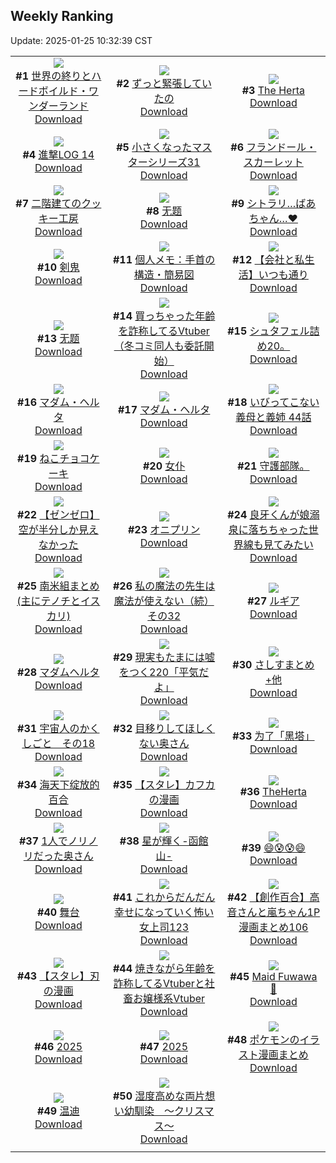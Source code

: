 ## Weekly Ranking
Update: 2025-01-25 10:32:39 CST

|      |      |      |
| :----: | :----: | :----: |
| ![](https://i.pixiv.re/c/240x480/img-master/img/2025/01/17/22/14/55/126310510_p0_master1200.jpg)<br>**#1** [世界の終りとハードボイルド・ワンダーランド](https://www.pixiv.net/artworks/126310510)<br>[Download](https://i.pixiv.re/img-original/img/2025/01/17/22/14/55/126310510_p0.jpg) | ![](https://i.pixiv.re/c/240x480/img-master/img/2025/01/18/19/33/58/126338307_p0_master1200.jpg)<br>**#2** [ずっと緊張していたの](https://www.pixiv.net/artworks/126338307)<br>[Download](https://i.pixiv.re/img-original/img/2025/01/18/19/33/58/126338307_p0.jpg) | ![](https://i.pixiv.re/c/240x480/img-master/img/2025/01/18/02/35/02/126317423_p0_master1200.jpg)<br>**#3** [The Herta](https://www.pixiv.net/artworks/126317423)<br>[Download](https://i.pixiv.re/img-original/img/2025/01/18/02/35/02/126317423_p0.png) |
| ![](https://i.pixiv.re/c/240x480/img-master/img/2025/01/19/10/25/52/126359047_p0_master1200.jpg)<br>**#4** [進撃LOG 14](https://www.pixiv.net/artworks/126359047)<br>[Download](https://i.pixiv.re/img-original/img/2025/01/19/10/25/52/126359047_p0.jpg) | ![](https://i.pixiv.re/c/240x480/img-master/img/2025/01/17/00/10/16/126285203_p0_master1200.jpg)<br>**#5** [小さくなったマスターシリーズ31](https://www.pixiv.net/artworks/126285203)<br>[Download](https://i.pixiv.re/img-original/img/2025/01/17/00/10/16/126285203_p0.jpg) | ![](https://i.pixiv.re/c/240x480/img-master/img/2025/01/18/00/00/29/126314184_p0_master1200.jpg)<br>**#6** [フランドール・スカーレット](https://www.pixiv.net/artworks/126314184)<br>[Download](https://i.pixiv.re/img-original/img/2025/01/18/00/00/29/126314184_p0.png) |
| ![](https://i.pixiv.re/c/240x480/img-master/img/2025/01/17/07/30/02/126292401_p0_master1200.jpg)<br>**#7** [二階建てのクッキー工房](https://www.pixiv.net/artworks/126292401)<br>[Download](https://i.pixiv.re/img-original/img/2025/01/17/07/30/02/126292401_p0.jpg) | ![](https://i.pixiv.re/c/240x480/img-master/img/2025/01/19/01/32/08/126351103_p0_master1200.jpg)<br>**#8** [无题](https://www.pixiv.net/artworks/126351103)<br>[Download](https://i.pixiv.re/img-original/img/2025/01/19/01/32/08/126351103_p0.jpg) | ![](https://i.pixiv.re/c/240x480/img-master/img/2025/01/18/00/00/16/126314112_p0_master1200.jpg)<br>**#9** [シトラリ…ばあちゃん…♥](https://www.pixiv.net/artworks/126314112)<br>[Download](https://i.pixiv.re/img-original/img/2025/01/18/00/00/16/126314112_p0.png) |
| ![](https://i.pixiv.re/c/240x480/img-master/img/2025/01/19/00/00/09/126347809_p0_master1200.jpg)<br>**#10** [剣鬼](https://www.pixiv.net/artworks/126347809)<br>[Download](https://i.pixiv.re/img-original/img/2025/01/19/00/00/09/126347809_p0.jpg) | ![](https://i.pixiv.re/c/240x480/img-master/img/2025/01/18/06/00/09/126321310_p0_master1200.jpg)<br>**#11** [個人メモ：手首の構造・簡易図](https://www.pixiv.net/artworks/126321310)<br>[Download](https://i.pixiv.re/img-original/img/2025/01/18/06/00/09/126321310_p0.jpg) | ![](https://i.pixiv.re/c/240x480/img-master/img/2025/01/17/12/00/22/126296043_p0_master1200.jpg)<br>**#12** [【会社と私生活】いつも通り](https://www.pixiv.net/artworks/126296043)<br>[Download](https://i.pixiv.re/img-original/img/2025/01/17/12/00/22/126296043_p0.jpg) |
| ![](https://i.pixiv.re/c/240x480/img-master/img/2025/01/19/01/28/23/126351012_p0_master1200.jpg)<br>**#13** [无题](https://www.pixiv.net/artworks/126351012)<br>[Download](https://i.pixiv.re/img-original/img/2025/01/19/01/28/23/126351012_p0.jpg) | ![](https://i.pixiv.re/c/240x480/img-master/img/2025/01/18/21/09/17/126341622_p0_master1200.jpg)<br>**#14** [買っちゃった年齢を詐称してるVtuber（冬コミ同人も委託開始）](https://www.pixiv.net/artworks/126341622)<br>[Download](https://i.pixiv.re/img-original/img/2025/01/18/21/09/17/126341622_p0.png) | ![](https://i.pixiv.re/c/240x480/img-master/img/2025/01/18/23/07/20/126345932_p0_master1200.jpg)<br>**#15** [シュタフェル詰め20。](https://www.pixiv.net/artworks/126345932)<br>[Download](https://i.pixiv.re/img-original/img/2025/01/18/23/07/20/126345932_p0.png) |
| ![](https://i.pixiv.re/c/240x480/img-master/img/2025/01/18/16/25/27/126332903_p0_master1200.jpg)<br>**#16** [マダム・ヘルタ](https://www.pixiv.net/artworks/126332903)<br>[Download](https://i.pixiv.re/img-original/img/2025/01/18/16/25/27/126332903_p0.jpg) | ![](https://i.pixiv.re/c/240x480/img-master/img/2025/01/18/00/00/06/126314051_p0_master1200.jpg)<br>**#17** [マダム・ヘルタ](https://www.pixiv.net/artworks/126314051)<br>[Download](https://i.pixiv.re/img-original/img/2025/01/18/00/00/06/126314051_p0.png) | ![](https://i.pixiv.re/c/240x480/img-master/img/2025/01/18/00/02/25/126314480_p0_master1200.jpg)<br>**#18** [いびってこない義母と義姉 44話](https://www.pixiv.net/artworks/126314480)<br>[Download](https://i.pixiv.re/img-original/img/2025/01/18/00/02/25/126314480_p0.jpg) |
| ![](https://i.pixiv.re/c/240x480/img-master/img/2025/01/19/20/30/04/126375496_p0_master1200.jpg)<br>**#19** [ねこチョコケーキ](https://www.pixiv.net/artworks/126375496)<br>[Download](https://i.pixiv.re/img-original/img/2025/01/19/20/30/04/126375496_p0.png) | ![](https://i.pixiv.re/c/240x480/img-master/img/2025/01/17/13/09/34/126297216_p0_master1200.jpg)<br>**#20** [女仆](https://www.pixiv.net/artworks/126297216)<br>[Download](https://i.pixiv.re/img-original/img/2025/01/17/13/09/34/126297216_p0.jpg) | ![](https://i.pixiv.re/c/240x480/img-master/img/2025/01/18/06/14/33/126321520_p0_master1200.jpg)<br>**#21** [守護部隊。](https://www.pixiv.net/artworks/126321520)<br>[Download](https://i.pixiv.re/img-original/img/2025/01/18/06/14/33/126321520_p0.jpg) |
| ![](https://i.pixiv.re/c/240x480/img-master/img/2025/01/18/18/53/34/126336984_p0_master1200.jpg)<br>**#22** [【ゼンゼロ】空が半分しか見えなかった](https://www.pixiv.net/artworks/126336984)<br>[Download](https://i.pixiv.re/img-original/img/2025/01/18/18/53/34/126336984_p0.jpg) | ![](https://i.pixiv.re/c/240x480/img-master/img/2025/01/19/09/28/45/126318622_p0_master1200.jpg)<br>**#23** [オニプリン](https://www.pixiv.net/artworks/126318622)<br>[Download](https://i.pixiv.re/img-original/img/2025/01/19/09/28/45/126318622_p0.jpg) | ![](https://i.pixiv.re/c/240x480/img-master/img/2025/01/18/00/00/11/126314087_p0_master1200.jpg)<br>**#24** [良牙くんが娘溺泉に落ちちゃった世界線も見てみたい](https://www.pixiv.net/artworks/126314087)<br>[Download](https://i.pixiv.re/img-original/img/2025/01/18/00/00/11/126314087_p0.jpg) |
| ![](https://i.pixiv.re/c/240x480/img-master/img/2025/01/18/15/41/43/126331794_p0_master1200.jpg)<br>**#25** [南米組まとめ(主にテノチとイスカリ)](https://www.pixiv.net/artworks/126331794)<br>[Download](https://i.pixiv.re/img-original/img/2025/01/18/15/41/43/126331794_p0.jpg) | ![](https://i.pixiv.re/c/240x480/img-master/img/2025/01/18/00/01/09/126314318_p0_master1200.jpg)<br>**#26** [私の魔法の先生は魔法が使えない（続）その32](https://www.pixiv.net/artworks/126314318)<br>[Download](https://i.pixiv.re/img-original/img/2025/01/18/00/01/09/126314318_p0.jpg) | ![](https://i.pixiv.re/c/240x480/img-master/img/2025/01/19/00/45/45/126338333_p0_master1200.jpg)<br>**#27** [ルギア](https://www.pixiv.net/artworks/126338333)<br>[Download](https://i.pixiv.re/img-original/img/2025/01/19/00/45/45/126338333_p0.jpg) |
| ![](https://i.pixiv.re/c/240x480/img-master/img/2025/01/18/00/32/26/126315732_p0_master1200.jpg)<br>**#28** [マダムヘルタ](https://www.pixiv.net/artworks/126315732)<br>[Download](https://i.pixiv.re/img-original/img/2025/01/18/00/32/26/126315732_p0.jpg) | ![](https://i.pixiv.re/c/240x480/img-master/img/2025/01/19/18/00/08/126370064_p0_master1200.jpg)<br>**#29** [現実もたまには嘘をつく220「平気だよ」](https://www.pixiv.net/artworks/126370064)<br>[Download](https://i.pixiv.re/img-original/img/2025/01/19/18/00/08/126370064_p0.jpg) | ![](https://i.pixiv.re/c/240x480/img-master/img/2025/01/19/23/36/47/126383201_p0_master1200.jpg)<br>**#30** [さしすまとめ+他](https://www.pixiv.net/artworks/126383201)<br>[Download](https://i.pixiv.re/img-original/img/2025/01/19/23/36/47/126383201_p0.jpg) |
| ![](https://i.pixiv.re/c/240x480/img-master/img/2025/01/18/02/47/05/126318837_p0_master1200.jpg)<br>**#31** [宇宙人のかくしごと　その18](https://www.pixiv.net/artworks/126318837)<br>[Download](https://i.pixiv.re/img-original/img/2025/01/18/02/47/05/126318837_p0.png) | ![](https://i.pixiv.re/c/240x480/img-master/img/2025/01/18/00/05/01/126314692_p0_master1200.jpg)<br>**#32** [目移りしてほしくない奥さん](https://www.pixiv.net/artworks/126314692)<br>[Download](https://i.pixiv.re/img-original/img/2025/01/18/00/05/01/126314692_p0.jpg) | ![](https://i.pixiv.re/c/240x480/img-master/img/2025/01/18/02/32/02/126318568_p0_master1200.jpg)<br>**#33** [为了「黑塔」](https://www.pixiv.net/artworks/126318568)<br>[Download](https://i.pixiv.re/img-original/img/2025/01/18/02/32/02/126318568_p0.jpg) |
| ![](https://i.pixiv.re/c/240x480/img-master/img/2025/01/18/21/46/27/126342922_p0_master1200.jpg)<br>**#34** [海天下绽放的百合](https://www.pixiv.net/artworks/126342922)<br>[Download](https://i.pixiv.re/img-original/img/2025/01/18/21/46/27/126342922_p0.png) | ![](https://i.pixiv.re/c/240x480/img-master/img/2025/01/17/23/27/51/126312969_p0_master1200.jpg)<br>**#35** [【スタレ】カフカの漫画](https://www.pixiv.net/artworks/126312969)<br>[Download](https://i.pixiv.re/img-original/img/2025/01/17/23/27/51/126312969_p0.png) | ![](https://i.pixiv.re/c/240x480/img-master/img/2025/01/18/20/09/51/126339502_p0_master1200.jpg)<br>**#36** [TheHerta](https://www.pixiv.net/artworks/126339502)<br>[Download](https://i.pixiv.re/img-original/img/2025/01/18/20/09/51/126339502_p0.jpg) |
| ![](https://i.pixiv.re/c/240x480/img-master/img/2025/01/17/00/53/59/126284908_p0_master1200.jpg)<br>**#37** [1人でノリノリだった奥さん](https://www.pixiv.net/artworks/126284908)<br>[Download](https://i.pixiv.re/img-original/img/2025/01/17/00/53/59/126284908_p0.jpg) | ![](https://i.pixiv.re/c/240x480/img-master/img/2025/01/18/12/45/06/126328120_p0_master1200.jpg)<br>**#38** [星が輝く-函館山-](https://www.pixiv.net/artworks/126328120)<br>[Download](https://i.pixiv.re/img-original/img/2025/01/18/12/45/06/126328120_p0.jpg) | ![](https://i.pixiv.re/c/240x480/img-master/img/2025/01/18/12/13/12/126327454_p0_master1200.jpg)<br>**#39** [😄😰😰😄](https://www.pixiv.net/artworks/126327454)<br>[Download](https://i.pixiv.re/img-original/img/2025/01/18/12/13/12/126327454_p0.jpg) |
| ![](https://i.pixiv.re/c/240x480/img-master/img/2025/01/18/20/46/11/126340683_p0_master1200.jpg)<br>**#40** [舞台](https://www.pixiv.net/artworks/126340683)<br>[Download](https://i.pixiv.re/img-original/img/2025/01/18/20/46/11/126340683_p0.jpg) | ![](https://i.pixiv.re/c/240x480/img-master/img/2025/01/18/17/05/37/126333947_p0_master1200.jpg)<br>**#41** [これからだんだん幸せになっていく怖い女上司123](https://www.pixiv.net/artworks/126333947)<br>[Download](https://i.pixiv.re/img-original/img/2025/01/18/17/05/37/126333947_p0.jpg) | ![](https://i.pixiv.re/c/240x480/img-master/img/2025/01/18/00/33/01/126314377_p0_master1200.jpg)<br>**#42** [【創作百合】高音さんと嵐ちゃん1P漫画まとめ106](https://www.pixiv.net/artworks/126314377)<br>[Download](https://i.pixiv.re/img-original/img/2025/01/18/00/33/01/126314377_p0.jpg) |
| ![](https://i.pixiv.re/c/240x480/img-master/img/2025/01/19/21/17/05/126377479_p0_master1200.jpg)<br>**#43** [【スタレ】刃の漫画](https://www.pixiv.net/artworks/126377479)<br>[Download](https://i.pixiv.re/img-original/img/2025/01/19/21/17/05/126377479_p0.png) | ![](https://i.pixiv.re/c/240x480/img-master/img/2025/01/17/20/04/50/126306050_p0_master1200.jpg)<br>**#44** [焼きながら年齢を詐称してるVtuberと社畜お嬢様系Vtuber](https://www.pixiv.net/artworks/126306050)<br>[Download](https://i.pixiv.re/img-original/img/2025/01/17/20/04/50/126306050_p0.png) | ![](https://i.pixiv.re/c/240x480/img-master/img/2025/01/18/07/11/04/126322184_p0_master1200.jpg)<br>**#45** [Maid Fuwawa 💙](https://www.pixiv.net/artworks/126322184)<br>[Download](https://i.pixiv.re/img-original/img/2025/01/18/07/11/04/126322184_p0.png) |
| ![](https://i.pixiv.re/c/240x480/img-master/img/2025/01/17/07/46/12/126292632_p0_master1200.jpg)<br>**#46** [2025](https://www.pixiv.net/artworks/126292632)<br>[Download](https://i.pixiv.re/img-original/img/2025/01/17/07/46/12/126292632_p0.png) | ![](https://i.pixiv.re/c/240x480/img-master/img/2025/01/17/00/00/16/126284535_p0_master1200.jpg)<br>**#47** [2025](https://www.pixiv.net/artworks/126284535)<br>[Download](https://i.pixiv.re/img-original/img/2025/01/17/00/00/16/126284535_p0.png) | ![](https://i.pixiv.re/c/240x480/img-master/img/2025/01/17/00/02/33/126284838_p0_master1200.jpg)<br>**#48** [ポケモンのイラスト漫画まとめ](https://www.pixiv.net/artworks/126284838)<br>[Download](https://i.pixiv.re/img-original/img/2025/01/17/00/02/33/126284838_p0.jpg) |
| ![](https://i.pixiv.re/c/240x480/img-master/img/2025/01/18/14/23/41/126330074_p0_master1200.jpg)<br>**#49** [温迪](https://www.pixiv.net/artworks/126330074)<br>[Download](https://i.pixiv.re/img-original/img/2025/01/18/14/23/41/126330074_p0.jpg) | ![](https://i.pixiv.re/c/240x480/img-master/img/2025/01/18/19/52/13/126338831_p0_master1200.jpg)<br>**#50** [湿度高めな両片想い幼馴染　〜クリスマス〜](https://www.pixiv.net/artworks/126338831)<br>[Download](https://i.pixiv.re/img-original/img/2025/01/18/19/52/13/126338831_p0.png) |
|      |
